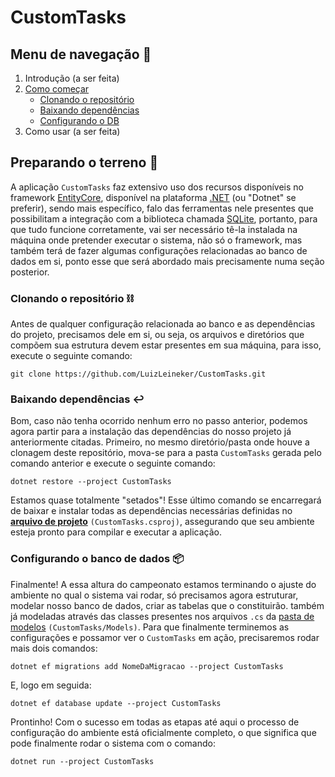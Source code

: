 # CustomTasks

## Menu de navegação 📍
1. Introdução (a ser feita)
2. [Como começar](#preparando-o-terreno-)
   - [Clonando o repositório](#clonando-o-repositório-%EF%B8%8F)
   - [Baixando dependências](#baixando-dependências-%EF%B8%8F)
   - [Configurando o DB](#configurando-o-banco-de-dados-)
3. Como usar (a ser feita)

## Preparando o terreno 🌱
A aplicação `CustomTasks` faz extensivo uso dos recursos disponíveis no framework [EntityCore](https://learn.microsoft.com/pt-br/aspnet/entity-framework), disponível na plataforma [.NET](https://dotnet.microsoft.com/pt-br/) (ou "Dotnet" se preferir), sendo mais específico, falo das ferramentas nele presentes que possibilitam a integração com a biblioteca chamada [SQLite](https://www.sqlite.org/), portanto, para que tudo funcione corretamente, vai ser necessário tê-la instalada na máquina onde pretender executar o sistema, não só o framework, mas também terá de fazer algumas configurações relacionadas ao banco de dados em si, ponto esse que será abordado mais precisamente numa seção posterior.

### Clonando o repositório ⛓️
Antes de qualquer configuração relacionada ao banco e as dependências do projeto, precisamos dele em si, ou seja, os arquivos e diretórios que compõem sua estrutura devem estar presentes em sua máquina, para isso, execute o seguinte comando:

```
git clone https://github.com/LuizLeineker/CustomTasks.git
```
### Baixando dependências ↩️
Bom, caso não tenha ocorrido nenhum erro no passo anterior, podemos agora partir para a instalação das dependências do nosso projeto já anteriormente citadas. Primeiro, no mesmo diretório/pasta onde houve a clonagem deste repositório, mova-se para a pasta `CustomTasks` gerada pelo comando anterior e execute o seguinte comando:

```
dotnet restore --project CustomTasks
```

Estamos quase totalmente "setados"! Esse último comando se encarregará de baixar e instalar todas as dependências necessárias definidas no **[arquivo de projeto](https://github.com/LuizLeineker/CustomTasks/blob/main/CustomTasks/CustomTasks.csproj)** `(CustomTasks.csproj)`, assegurando que seu ambiente esteja pronto para compilar e executar a aplicação.

### Configurando o banco de dados 📦
Finalmente! A essa altura do campeonato estamos terminando o ajuste do ambiente no qual o sistema vai rodar, só precisamos agora estruturar, modelar nosso banco de dados, criar as tabelas que o constituirão. também já modeladas através das classes presentes nos arquivos `.cs` da [pasta de modelos](https://github.com/LuizLeineker/CustomTasks/tree/main/CustomTasks/Models) `(CustomTasks/Models)`. Para que finalmente terminemos as configurações e possamor ver o `CustomTasks` em ação, precisaremos rodar mais dois comandos:

```
dotnet ef migrations add NomeDaMigracao --project CustomTasks
```

E, logo em seguida:

```
dotnet ef database update --project CustomTasks
```

Prontinho! Com o sucesso em todas as etapas até aqui o processo de configuração do ambiente está oficialmente completo, o que significa que pode finalmente rodar o sistema com o comando:

```
dotnet run --project CustomTasks
```
